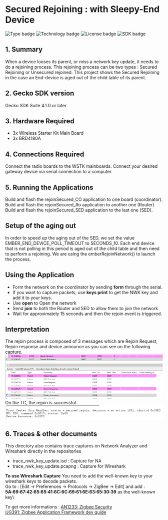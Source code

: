# Secured Rejoining :  with Sleepy-End Device
![Type badge](https://img.shields.io/badge/Type-Virtual%20application-green)
![Technology badge](https://img.shields.io/badge/Technology-Zigbee-green)
![License badge](https://img.shields.io/badge/License-Zlib-green)
![SDK badge](https://img.shields.io/badge/SDK-v4.1.0-green)

## 1. Summary
When a device looses its parent, or miss a network key update, it needs to do a rejoining process. This rejoining process can be two types : Secured Rejoining or Unsecured rejoined.
This project shows the Secured Rejoining in the case an End-device is aged out of the child table of its parent.

## 2. Gecko SDK version
Gecko SDK Suite 4.1.0 or later
## 3. Hardware Required
* 3x Wireless Starter Kit Main Board 
* 3x BRD4180A
## 4. Connections Required
Connect the radio boards to the WSTK mainboards. Connect your desired gateway device via serial connection to a computer. 

## 5. Running the Applications
Build and flash the rejoinSecured_CO application to one board (coordinator).
Build and flash the rejoinSecured_Ro application to another one (Router).
Build and flash the rejoinSecured_SED application to the last one (SED).

## Setup of the aging out
In order to speed up the aging out of the SED, we set the value EMBER_END_DEVICE_POLL_TIMEOUT to SECONDS_10. Each end device that is not polling in this period is aged out of the child table and then need to perform a rejoining. We are using the emberRejoinNetwork() to launch the process.
## Using the Application
* Form the network on the coordinator by sending **form** through the serial.
* If you want to capture packets, use **keys print** to get the NWK key and add it to your keys.
* Use **open** to Open the network
* Send **join** to both the Router and SED to allow them to join the network
* Wait for approximately 15 seconds and then the rejoin event is triggered.

## Interpretation
The rejoin process is composed of 3 messages which are Rejoin Request, Rejoin response and device announce
as you can see on the following capture.\
![alt text](doc/rejoinCapture.PNG "Rejoin Trace")\
On the TC, the rejoin is successful.
![alt text](doc/SecuredRejoinTC.PNG "Secured Rejoining")

## 6. Traces & other documents
This directory also contains trace captures on Network Analyzer and Wireshark directly in the repositories
* trace_nwk_key_update.isd : Capture for NA
* trace_nwk_key_update.pcapng : Capture for Wireshark   

**To use Wireshark Capture**
You need to add the well-known key to your wireshark keys to decode packets.\
Go to : [Edit -> Preferences -> Protocols -> ZigBee -> Edit] and add :
**5A:69:67:42:65:65:41:6C:6C:69:61:6E:63:65:30:39** as the well-known key\

To get more informations : [AN1233: Zigbee Security](https://www.silabs.com/documents/public/application-notes/an1233-zigbee-security.pdf)\
[UG391: Zigbee Application Framework dev guide](https://www.silabs.com/documents/public/user-guides/ug391-zigbee-app-framework-dev-guide.pdf)